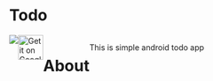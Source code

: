 # Todo

<div style="display:flex">
<a href="https://circleci.com/gh/ox-tay/todo"><img src="https://circleci.com/gh/ox-tay/todo.svg?style=shield" style="margin-bottom: 12px;"></a><a href='https://play.google.com/store/apps/details?id=com.bilgiland.todo&pcampaignid=pcampaignidMKT-Other-global-all-co-prtnr-py-PartBadge-Mar2515-1'><img alt='Get it on Google Play' src='https://play.google.com/intl/en_us/badges/static/images/badges/en_badge_web_generic.png' height="45" /></a>
  
# About
This is simple android todo app
